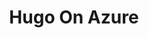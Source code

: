 ---
title: "Hugo On Azure"
description: "ARM deployment template for running Hugo on Azure"
repo: "https://github.com/codingwithsasquatch/hugoOnAzure"
tags: ["azure", "go", "golang", "hugo"]
weight: 1
draft: false
---
